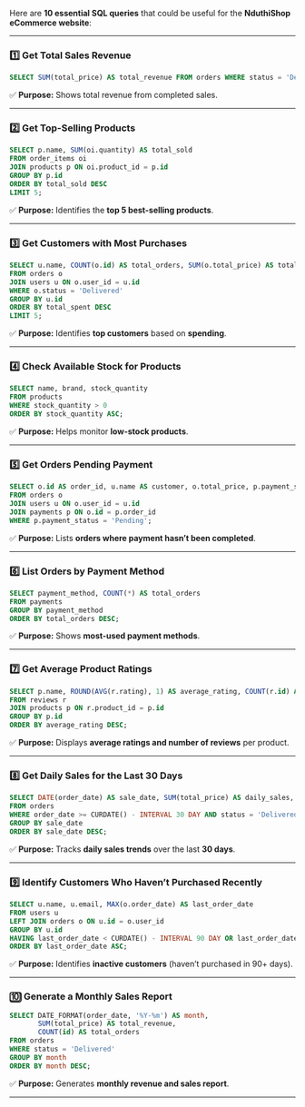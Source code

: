 Here are **10 essential SQL queries** that could be useful for the **NduthiShop eCommerce website**:

---

### **1️⃣ Get Total Sales Revenue**

```sql
SELECT SUM(total_price) AS total_revenue FROM orders WHERE status = 'Delivered';
```

✅ **Purpose:** Shows total revenue from completed sales.

---

### **2️⃣ Get Top-Selling Products**

```sql
SELECT p.name, SUM(oi.quantity) AS total_sold
FROM order_items oi
JOIN products p ON oi.product_id = p.id
GROUP BY p.id
ORDER BY total_sold DESC
LIMIT 5;
```

✅ **Purpose:** Identifies the **top 5 best-selling products**.

---

### **3️⃣ Get Customers with Most Purchases**

```sql
SELECT u.name, COUNT(o.id) AS total_orders, SUM(o.total_price) AS total_spent
FROM orders o
JOIN users u ON o.user_id = u.id
WHERE o.status = 'Delivered'
GROUP BY u.id
ORDER BY total_spent DESC
LIMIT 5;
```

✅ **Purpose:** Identifies **top customers** based on **spending**.

---

### **4️⃣ Check Available Stock for Products**

```sql
SELECT name, brand, stock_quantity
FROM products
WHERE stock_quantity > 0
ORDER BY stock_quantity ASC;
```

✅ **Purpose:** Helps monitor **low-stock products**.

---

### **5️⃣ Get Orders Pending Payment**

```sql
SELECT o.id AS order_id, u.name AS customer, o.total_price, p.payment_status
FROM orders o
JOIN users u ON o.user_id = u.id
JOIN payments p ON o.id = p.order_id
WHERE p.payment_status = 'Pending';
```

✅ **Purpose:** Lists **orders where payment hasn’t been completed**.

---

### **6️⃣ List Orders by Payment Method**

```sql
SELECT payment_method, COUNT(*) AS total_orders
FROM payments
GROUP BY payment_method
ORDER BY total_orders DESC;
```

✅ **Purpose:** Shows **most-used payment methods**.

---

### **7️⃣ Get Average Product Ratings**

```sql
SELECT p.name, ROUND(AVG(r.rating), 1) AS average_rating, COUNT(r.id) AS total_reviews
FROM reviews r
JOIN products p ON r.product_id = p.id
GROUP BY p.id
ORDER BY average_rating DESC;
```

✅ **Purpose:** Displays **average ratings and number of reviews** per product.

---

### **8️⃣ Get Daily Sales for the Last 30 Days**

```sql
SELECT DATE(order_date) AS sale_date, SUM(total_price) AS daily_sales, COUNT(id) AS total_orders
FROM orders
WHERE order_date >= CURDATE() - INTERVAL 30 DAY AND status = 'Delivered'
GROUP BY sale_date
ORDER BY sale_date DESC;
```

✅ **Purpose:** Tracks **daily sales trends** over the last **30 days**.

---

### **9️⃣ Identify Customers Who Haven’t Purchased Recently**

```sql
SELECT u.name, u.email, MAX(o.order_date) AS last_order_date
FROM users u
LEFT JOIN orders o ON u.id = o.user_id
GROUP BY u.id
HAVING last_order_date < CURDATE() - INTERVAL 90 DAY OR last_order_date IS NULL
ORDER BY last_order_date ASC;
```

✅ **Purpose:** Identifies **inactive customers** (haven’t purchased in 90+ days).

---

### **🔟 Generate a Monthly Sales Report**

```sql
SELECT DATE_FORMAT(order_date, '%Y-%m') AS month,
       SUM(total_price) AS total_revenue,
       COUNT(id) AS total_orders
FROM orders
WHERE status = 'Delivered'
GROUP BY month
ORDER BY month DESC;
```

✅ **Purpose:** Generates **monthly revenue and sales report**.

---
